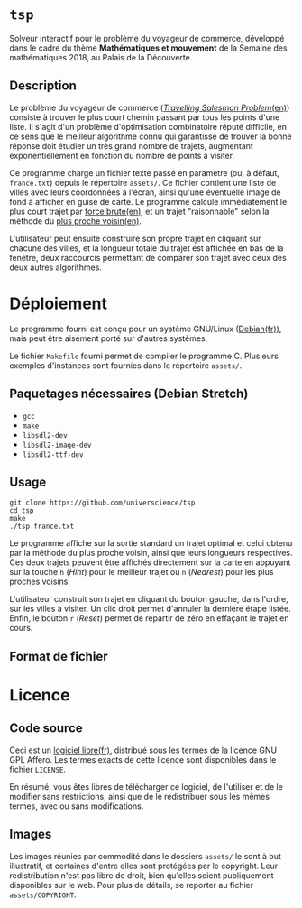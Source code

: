 # `tsp`

Solveur interactif pour le problème du voyageur de commerce, développé dans le cadre du thème **Mathématiques et mouvement** de la Semaine des mathématiques 2018, au Palais de la Découverte.

## Description

Le problème du voyageur de commerce ([*Travelling Salesman Problem*(en)](http://en.wikipedia.org/wiki/Travelling_salesman_problem)) consiste à trouver le plus court chemin passant par tous les points d'une liste. Il s'agit d'un problème d'optimisation combinatoire réputé difficile, en ce sens que le meilleur algorithme connu qui garantisse de trouver la bonne réponse doit étudier un très grand nombre de trajets, augmentant exponentiellement en fonction du nombre de points à visiter.

Ce programme charge un fichier texte passé en paramètre (ou, à défaut, `france.txt`) depuis le répertoire `assets/`. Ce fichier contient une liste de villes avec leurs coordonnées à l'écran, ainsi qu'une éventuelle image de fond à afficher en guise de carte. Le programme calcule immédiatement le plus court trajet par [force brute(en)](https://en.wikipedia.org/wiki/Brute-force_search), et un trajet "raisonnable" selon la méthode du [plus proche voisin(en)](https://en.wikipedia.org/wiki/Nearest_neighbour_algorithm).

L'utilisateur peut ensuite construire son propre trajet en cliquant sur chacune des villes, et la longueur totale du trajet est affichée en bas de la fenêtre, deux raccourcis permettant de comparer son trajet avec ceux des deux autres algorithmes.

# Déploiement

Le programme fourni est conçu pour un système GNU/Linux ([Debian(fr)](https://www.debian.org/index.fr.html)), mais peut être aisément porté sur d'autres systèmes.

Le fichier `Makefile` fourni permet de compiler le programme C. Plusieurs exemples d'instances sont fournies dans le répertoire `assets/`.

## Paquetages nécessaires (Debian Stretch)
- `gcc`
- `make`
- `libsdl2-dev`
- `libsdl2-image-dev`
- `libsdl2-ttf-dev`

## Usage
```
git clone https://github.com/universcience/tsp
cd tsp
make
./tsp france.txt
```

Le programme affiche sur la sortie standard un trajet optimal et celui obtenu par la méthode du plus proche voisin, ainsi que leurs longueurs respectives. Ces deux trajets peuvent être affichés directement sur la carte en appuyant sur la touche `h` (*Hint*) pour le meilleur trajet ou `n` (*Nearest*) pour les plus proches voisins.

L'utilisateur construit son trajet en cliquant du bouton gauche, dans l'ordre, sur les villes à visiter. Un clic droit permet d'annuler la dernière étape listée. Enfin, le bouton `r` (*Reset*) permet de repartir de zéro en effaçant le trajet en cours.

## Format de fichier

# Licence

## Code source

Ceci est un [logiciel libre(fr)](https://www.gnu.org/philosophy/free-sw.fr.html), distribué sous les termes de la licence GNU GPL Affero. Les termes exacts de cette licence sont disponibles dans le fichier `LICENSE`.

En résumé, vous êtes libres de télécharger ce logiciel, de l'utiliser et de le modifier sans restrictions, ainsi que de le redistribuer sous les mêmes termes, avec ou sans modifications. 

## Images

Les images réunies par commodité dans le dossiers `assets/` le sont à but illustratif, et certaines d'entre elles sont protégées par le copyright. Leur redistribution n'est pas libre de droit, bien qu'elles soient publiquement disponibles sur le web. Pour plus de détails, se reporter au fichier `assets/COPYRIGHT`.

